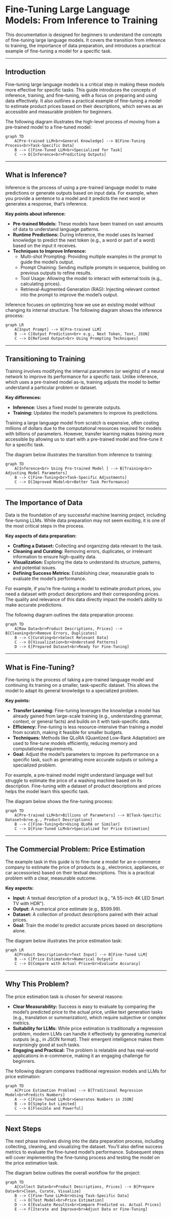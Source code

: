 # Fine-Tuning Large Language Models: From Inference to Training

This documentation is designed for beginners to understand the concepts of fine-tuning large language models. It covers the transition from inference to training, the importance of data preparation, and introduces a practical example of fine-tuning a model for a specific task.

---

## Introduction

Fine-tuning large language models is a critical step in making these models more effective for specific tasks. This guide introduces the concepts of inference, training, and fine-tuning, with a focus on preparing and using data effectively. It also outlines a practical example of fine-tuning a model to estimate product prices based on their descriptions, which serves as an accessible and measurable problem for beginners.

The following diagram illustrates the high-level process of moving from a pre-trained model to a fine-tuned model:

```mermaid
graph TD
    A[Pre-trained LLM<br>General Knowledge] --> B[Fine-Tuning Process<br>Task-Specific Data]
    B --> C[Fine-Tuned LLM<br>Specialized for Task]
    C --> D[Inference<br>Predicting Outputs]
```

---

## What is Inference?

Inference is the process of using a pre-trained language model to make predictions or generate outputs based on input data. For example, when you provide a sentence to a model and it predicts the next word or generates a response, that’s inference.

**Key points about inference:**

- **Pre-trained Models:** These models have been trained on vast amounts of data to understand language patterns.
- **Runtime Predictions:** During inference, the model uses its learned knowledge to predict the next token (e.g., a word or part of a word) based on the input it receives.
- **Techniques to Improve Inference:**
  - Multi-shot Prompting: Providing multiple examples in the prompt to guide the model’s output.
  - Prompt Chaining: Sending multiple prompts in sequence, building on previous outputs to refine results.
  - Tool Usage: Allowing the model to interact with external tools (e.g., calculating prices).
  - Retrieval-Augmented Generation (RAG): Injecting relevant context into the prompt to improve the model’s output.

Inference focuses on optimizing how we use an existing model without changing its internal structure. The following diagram shows the inference process:

```mermaid
graph LR
    A[Input Prompt] --> B[Pre-trained LLM]
    B --> C[Output Prediction<br> e.g., Next Token, Text, JSON]
    C --> D[Refined Output<br> Using Prompting Techniques]
```

---

## Transitioning to Training

Training involves modifying the internal parameters (or weights) of a neural network to improve its performance for a specific task. Unlike inference, which uses a pre-trained model as-is, training adjusts the model to better understand a particular problem or dataset.

**Key differences:**

- **Inference:** Uses a fixed model to generate outputs.
- **Training:** Updates the model’s parameters to improve its predictions.

Training a large language model from scratch is expensive, often costing millions of dollars due to the computational resources required for models with billions of parameters. However, transfer learning makes training more accessible by allowing us to start with a pre-trained model and fine-tune it for a specific task.

The diagram below illustrates the transition from inference to training:

```mermaid
graph TD
    A[Inference<br> Using Pre-trained Model ] --> B[Training<br> Adjusting Model Parameters]
    B --> C[Fine-Tuning<br>Task-Specific Adjustments]
    C --> D[Improved Model<br>Better Task Performance]
```

---

## The Importance of Data

Data is the foundation of any successful machine learning project, including fine-tuning LLMs. While data preparation may not seem exciting, it is one of the most critical steps in the process.

**Key aspects of data preparation:**

- **Crafting a Dataset:** Collecting and organizing data relevant to the task.
- **Cleaning and Curating:** Removing errors, duplicates, or irrelevant information to ensure high-quality data.
- **Visualization:** Exploring the data to understand its structure, patterns, and potential issues.
- **Defining Success Metrics:** Establishing clear, measurable goals to evaluate the model’s performance.

For example, if you’re fine-tuning a model to estimate product prices, you need a dataset with product descriptions and their corresponding prices. The quality and relevance of this data directly impact the model’s ability to make accurate predictions.

The following diagram outlines the data preparation process:

```mermaid
graph TD
    A[Raw Data<br>Product Descriptions, Prices] --> B[Cleaning<br>Remove Errors, Duplicates]
    B --> C[Curating<br>Select Relevant Data]
    C --> D[Visualization<br>Understand Patterns]
    D --> E[Prepared Dataset<br>Ready for Fine-Tuning]
```

---

## What is Fine-Tuning?

Fine-tuning is the process of taking a pre-trained language model and continuing its training on a smaller, task-specific dataset. This allows the model to adapt its general knowledge to a specialized problem.

**Key points:**

- **Transfer Learning:** Fine-tuning leverages the knowledge a model has already gained from large-scale training (e.g., understanding grammar, context, or general facts) and builds on it with task-specific data.
- **Efficiency:** Fine-tuning is less resource-intensive than training a model from scratch, making it feasible for smaller budgets.
- **Techniques:** Methods like QLoRA (Quantized Low-Rank Adaptation) are used to fine-tune models efficiently, reducing memory and computational requirements.
- **Goal:** Adjust the model’s parameters to improve its performance on a specific task, such as generating more accurate outputs or solving a specialized problem.

For example, a pre-trained model might understand language well but struggle to estimate the price of a washing machine based on its description. Fine-tuning with a dataset of product descriptions and prices helps the model learn this specific task.

The diagram below shows the fine-tuning process:

```mermaid
graph TD
    A[Pre-trained LLM<br>Billions of Parameters] --> B[Task-Specific Dataset<br>e.g., Product Descriptions]
    B --> C[Fine-Tuning<br>Using QLoRA or Similar]
    C --> D[Fine-Tuned LLM<br>Specialized for Price Estimation]
```

---

## The Commercial Problem: Price Estimation

The example task in this guide is to fine-tune a model for an e-commerce company to estimate the price of products (e.g., electronics, appliances, or car accessories) based on their textual descriptions. This is a practical problem with a clear, measurable outcome.

**Key aspects:**

- **Input:** A textual description of a product (e.g., "A 55-inch 4K LED Smart TV with HDR").
- **Output:** A numerical price estimate (e.g., $599.99).
- **Dataset:** A collection of product descriptions paired with their actual prices.
- **Goal:** Train the model to predict accurate prices based on descriptions alone.

The diagram below illustrates the price estimation task:

```mermaid
graph LR
    A[Product Description<br>Text Input] --> B[Fine-Tuned LLM]
    B --> C[Price Estimate<br>Numerical Output]
    C --> D[Compare with Actual Price<br>Evaluate Accuracy]
```

---

## Why This Problem?

The price estimation task is chosen for several reasons:

- **Clear Measurability:** Success is easy to evaluate by comparing the model’s predicted price to the actual price, unlike text generation tasks (e.g., translation or summarization), which require subjective or complex metrics.
- **Suitability for LLMs:** While price estimation is traditionally a regression problem, modern LLMs can handle it effectively by generating numerical outputs (e.g., in JSON format). Their emergent intelligence makes them surprisingly good at such tasks.
- **Engaging and Practical:** The problem is relatable and has real-world applications in e-commerce, making it an engaging challenge for beginners.

The following diagram compares traditional regression models and LLMs for price estimation:

```mermaid
graph TD
    A[Price Estimation Problem] --> B[Traditional Regression Model<br>Predicts Numbers]
    A --> C[Fine-Tuned LLM<br>Generates Numbers in JSON]
    B --> D[Simple but Limited]
    C --> E[Flexible and Powerful]
```

---

## Next Steps

The next phase involves diving into the data preparation process, including collecting, cleaning, and visualizing the dataset. You’ll also define success metrics to evaluate the fine-tuned model’s performance. Subsequent steps will cover implementing the fine-tuning process and testing the model on the price estimation task.

The diagram below outlines the overall workflow for the project:

```mermaid
graph TD
    A[Collect Data<br>Product Descriptions, Prices] --> B[Prepare Data<br>Clean, Curate, Visualize]
    B --> C[Fine-Tune LLM<br>Using Task-Specific Data]
    C --> D[Test Model<br>Price Estimation]
    D --> E[Evaluate Results<br>Compare Predicted vs. Actual Prices]
    E --> F[Iterate and Improve<br>Adjust Data or Fine-Tuning]
```

